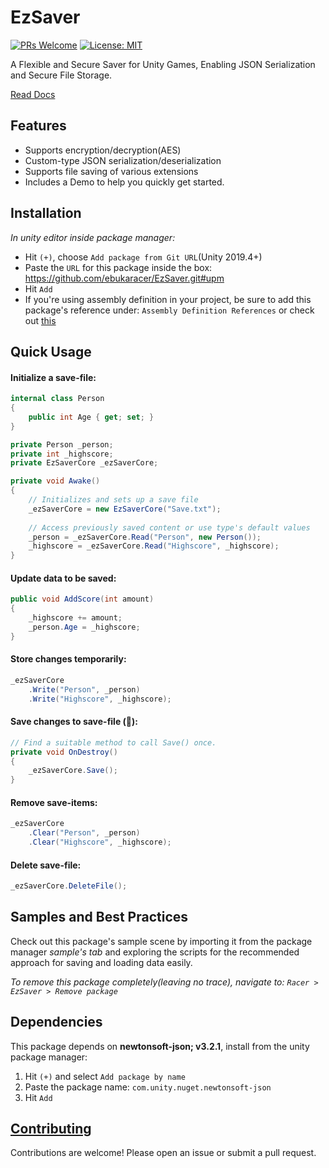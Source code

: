 # EzSaver 
[![PRs Welcome](https://img.shields.io/badge/PRs-welcome-blue)](http://makeapullrequest.com) [![License: MIT](https://img.shields.io/badge/License-MIT-blue)](https://ebukaracer.github.io/ebukaracer/md/LICENSE.html)

A Flexible and Secure Saver for Unity Games, Enabling JSON Serialization and Secure File Storage.

 [Read Docs](https://ebukaracer.github.io/EzSaver)
## Features
- Supports encryption/decryption(AES)
- Custom-type JSON serialization/deserialization
- Supports file saving of various extensions
- Includes a Demo to help you quickly get started.

## Installation
 *In unity editor inside package manager:*
- Hit `(+)`, choose `Add package from Git URL`(Unity 2019.4+)
- Paste the `URL` for this package inside the box: https://github.com/ebukaracer/EzSaver.git#upm
- Hit `Add`
- If you're using assembly definition in your project, be sure to add this package's reference under: `Assembly Definition References` or check out [this](https://ebukaracer.github.io/ebukaracer/md/SETUPGUIDE.html)

## Quick Usage

#### Initialize a save-file:
``` csharp
internal class Person  
{  
    public int Age { get; set; }  
}

private Person _person;
private int _highscore;
private EzSaverCore _ezSaverCore;

private void Awake()  
{
	// Initializes and sets up a save file
	_ezSaverCore = new EzSaverCore("Save.txt");
	
	// Access previously saved content or use type's default values
	_person = _ezSaverCore.Read("Person", new Person());
	_highscore = _ezSaverCore.Read("Highscore", _highscore);
}
```

#### Update data to be saved: 
``` csharp
public void AddScore(int amount)  
{
	_highscore += amount;  
	_person.Age = _highscore;
}
```

#### Store changes temporarily:
``` csharp
_ezSaverCore  
    .Write("Person", _person)  
    .Write("Highscore", _highscore);
```

#### Save changes to save-file (📌):
``` csharp
// Find a suitable method to call Save() once.
private void OnDestroy()  
{
	_ezSaverCore.Save();
}
```

#### Remove save-items:
``` csharp
_ezSaverCore  
    .Clear("Person", _person)  
    .Clear("Highscore", _highscore);
```

#### Delete save-file:
``` csharp
_ezSaverCore.DeleteFile();
```

## Samples and Best Practices
Check out this package's sample scene by importing it from the package manager *sample's tab* and exploring the scripts for the recommended approach for saving and loading data easily.

*To remove this package completely(leaving no trace), navigate to: `Racer > EzSaver > Remove package`*

## Dependencies
This package depends on **newtonsoft-json; v3.2.1**, install from the unity package manager:
1. Hit `(+)` and select `Add package by name` 
2. Paste the package name: `com.unity.nuget.newtonsoft-json` 
3. Hit `Add`

## [Contributing](https://ebukaracer.github.io/ebukaracer/md/CONTRIBUTING.html) 
Contributions are welcome! Please open an issue or submit a pull request.